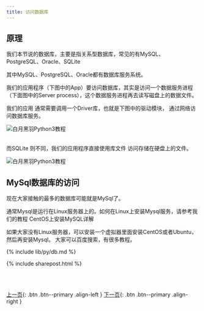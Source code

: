 ```yaml
---
title: 访问数据库
---
```



## 原理

我们本节说的数据库，主要是指关系型数据库，常见的有MySQL、PostgreSQL、Oracle、SQLite

其中MySQL、PostgreSQL、Oracle都有数据库服务系统。

我们的应用程序（下图中的App）要访问数据库，其实是访问一个数据服务进程（下面图中的Server process），这个数据服务进程再去读写磁盘上的数据文件。

我们的应用 通常需要调用一个Driver库，也就是下图中的驱动模块， 通过网络访问数据库服务。


![白月黑羽Python3教程](https://user-images.githubusercontent.com/36257654/37466758-8777e66e-2899-11e8-96f9-ab39b41c73c2.png)


<br>
而SQLite 则不同，我们的应用程序直接使用库文件 访问存储在硬盘上的文件。
          
![白月黑羽Python3教程](https://user-images.githubusercontent.com/36257654/37466827-ae25caba-2899-11e8-82d7-f3d656ffaba1.png)



## MySql数据库的访问

现在大家接触的最多的数据库可能就是MySql了。

通常Mysql是运行在Linux服务器上的。如何在Linux上安装Mysql服务，请参考我们的教程 <a href="/doc/tutorial/o/mysql/02/" target="_blank" style="text-decoration:none"> CentOS上安装MySQL详解</a>

如果大家没有Linux服务器，可以安装一个虚拟器里面安装CentOS或者Ubuntu，然后再安装Mysql。 大家可以百度搜索，有很多教程。




{% include lib/py/db.md %}



{% include sharepost.html %}



<br><br>

[上一页](/doc/tutorial/python/level2/2003/){: .btn .btn--primary .align-left }
[下一页](/doc/tutorial/python/level2/2005/){: .btn .btn--primary .align-right }